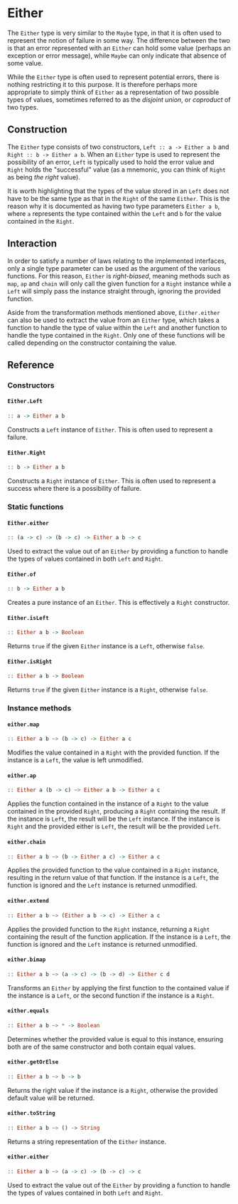 # Either

The `Either` type is very similar to the `Maybe` type, in that it is often used
to represent the notion of failure in some way. The difference between the two
is that an error represented with an `Either` can hold some value (perhaps an
exception or error message), while `Maybe` can only indicate that absence of
some value.

While the `Either` type is often used to represent potential errors, there is
nothing restricting it to this purpose. It is therefore perhaps more appropriate
to simply think of `Either` as a representation of two possible types of values,
sometimes referred to as the _disjoint union_, or _coproduct_ of two types.

## Construction

The `Either` type consists of two constructors, `Left :: a -> Either a b` and
`Right :: b -> Either a b`. When an `Either` type is used to represent the
possibility of an error, `Left` is typically used to hold the error value and
`Right` holds the "successful" value (as a mnemonic, you can think of `Right` as
being _the right_ value).

It is worth highlighting that the types of the value stored in an `Left` does
not have to be the same type as that in the `Right` of the same `Either`. This
is the reason why it is documented as having two type parameters `Either a b`,
where `a` represents the type contained within the `Left` and `b` for the value
contained in the `Right`.

## Interaction

In order to satisfy a number of laws relating to the implemented interfaces,
only a single type parameter can be used as the argument of the various
functions. For this reason, `Either` is _right-biased_, meaning methods such as
`map`, `ap` and `chain` will only call the given function for a `Right` instance
while a `Left` will simply pass the instance straight through, ignoring the
provided function.

Aside from the transformation methods mentioned above, `Either.either` can also
be used to extract the value from an `Either` type, which takes a function to
handle the type of value within the `Left` and another function to handle the
type contained in the `Right`. Only one of these functions will be called
depending on the constructor containing the value.

## Reference

### Constructors

#### `Either.Left`
```hs
:: a -> Either a b
```
Constructs a `Left` instance of `Either`. This is often used to represent a
failure.

#### `Either.Right`
```hs
:: b -> Either a b
```
Constructs a `Right` instance of `Either`. This is often used to represent a
success where there is a possibility of failure.

### Static functions

#### `Either.either`
```hs
:: (a -> c) -> (b -> c) -> Either a b -> c
```
Used to extract the value out of an `Either` by providing a function to handle
the types of values contained in both `Left` and `Right`.

#### `Either.of`
```hs
:: b -> Either a b
```
Creates a pure instance of an `Either`. This is effectively a `Right`
constructor.

#### `Either.isLeft`
```hs
:: Either a b -> Boolean
```
Returns `true` if the given `Either` instance is a `Left`, otherwise `false`.

#### `Either.isRight`
```hs
:: Either a b -> Boolean
```
Returns `true` if the given `Either` instance is a `Right`, otherwise `false`.

### Instance methods

#### `either.map`
```hs
:: Either a b ~> (b -> c) -> Either a c
```
Modifies the value contained in a `Right` with the provided function. If the
instance is a `Left`, the value is left unmodified.

#### `either.ap`
```hs
:: Either a (b -> c) ~> Either a b -> Either a c
```
Applies the function contained in the instance of a `Right` to the value
contained in the provided `Right`, producing a `Right` containing the result. If
the instance is `Left`, the result will be the `Left` instance. If the
instance is `Right` and the provided either is `Left`, the result will be the
provided `Left`.

#### `either.chain`
```hs
:: Either a b ~> (b -> Either a c) -> Either a c
```
Applies the provided function to the value contained in a `Right` instance,
resulting in the return value of that function. If the instance is a `Left`, the
function is ignored and the `Left` instance is returned unmodified.

#### `either.extend`
```hs
:: Either a b ~> (Either a b -> c) -> Either a c
```
Applies the provided function to the `Right` instance, returning a `Right`
containing the result of the function application. If the instance is a `Left`,
the function is ignored and the `Left` instance is returned unmodified.

#### `either.bimap`
```hs
:: Either a b ~> (a -> c) -> (b -> d) -> Either c d
```
Transforms an `Either` by applying the first function to the contained value if
the instance is a `Left`, or the second function if the instance is a `Right`.

#### `either.equals`
```hs
:: Either a b ~> * -> Boolean
```
Determines whether the provided value is equal to this instance, ensuring both
are of the same constructor and both contain equal values.

#### `either.getOrElse`
```hs
:: Either a b ~> b -> b
```
Returns the right value if the instance is a `Right`, otherwise the provided 
default value will be returned.

#### `either.toString`
```hs
:: Either a b ~> () -> String
```
Returns a string representation of the `Either` instance.

#### `either.either`
```hs
:: Either a b ~> (a -> c) -> (b -> c) -> c
```
Used to extract the value out of the `Either` by providing a function to handle
the types of values contained in both `Left` and `Right`.
